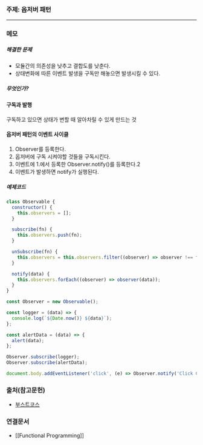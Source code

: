 ### 주제: 옵저버 패턴

---

### 메모

##### 해결한 문제

- 모듈간의 의존성을 낮추고 결합도를 낮춘다.
- 상태변화에 따른 이벤트 발생을 구독만 해놓으면 발생시킬 수 있다.

##### 무엇인가?

#### 구독과 발행

구독하고 있으면 상태가 변할 때 알아차릴 수 있게 만드는 것

#### 옵저버 패턴의 이벤트 사이클

1. Observer를 등록한다.
2. 옵저버에 구독 시켜야할 것들을 구독시킨다.
3. 이벤트에 1.에서 등록한 Observer.notify()를 등록한다.2
4. 이벤트가 발생하면 notify가 실행된다.

##### 예제코드

```js
class Observable {
  constructor() {
    this.observers = [];
  }

  subscribe(fn) {
    this.observers.push(fn);
  }

  unSubscribe(fn) {
    this.observers = this.observers.filter((observer) => observer !== fn);
  }

  notify(data) {
    this.observers.forEach((observer) => observer(data));
  }
}

const Observer = new Observable();

const logger = (data) => {
  console.log(`${Date.now()} ${data}`);
};

const alertData = (data) => {
  alert(data);
};

Observer.subscribe(logger);
Observer.subscribe(alertData);

document.body.addEventListener('click', (e) => Observer.notify('Click Click'));
```

### 출처(참고문헌)

- [부스트코스](https://www.boostcourse.org/membership7-web/lecture/1433073?isDesc=false)

### 연결문서

- [[Functional Programming]]
